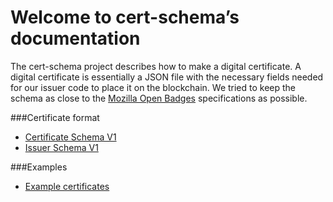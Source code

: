 # Welcome to cert-schema’s documentation

The cert-schema project describes how to make a digital certificate. A digital certificate is essentially a JSON file with
the necessary fields needed for our issuer code to place it on the blockchain. We tried to keep the schema as close to
the [Mozilla Open Badges](http://openbadges.org/) specifications as possible.

###Certificate format

- [Certificate Schema V1](certificate-schema-v1-1.md)
- [Issuer Schema V1](certificate-schema-v1-1.md)


###Examples
- [Example certificates](examples.md)
